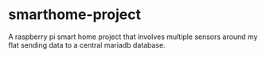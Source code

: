 # smarthome-project
A raspberry pi smart home project that involves multiple sensors around my flat sending data to a central mariadb database.

